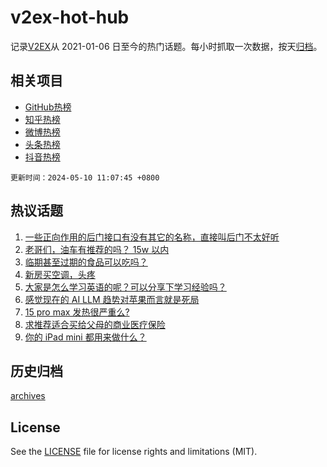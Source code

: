 # v2ex-hot-hub

 记录[V2EX](https://www.v2ex.com/)从 2021-01-06 日至今的热门话题。每小时抓取一次数据，按天[归档](archives)。
 
 ## 相关项目

- [GitHub热榜](https://github.com/snaildev/github-hot-hub)
- [知乎热榜](https://github.com/snaildev/zhihu-hot-hub)
- [微博热榜](https://github.com/snaildev/weibo-hot-hub)
- [头条热榜](https://github.com/snaildev/toutiao-hot-hub)
- [抖音热榜](https://github.com/snaildev/douyin-hot-hub)


 `更新时间：2024-05-10 11:07:45 +0800`

## 热议话题

1. [一些正向作用的后门接口有没有其它的名称，直接叫后门不太好听](https://www.v2ex.com/t/1039147)
1. [老哥们，油车有推荐的吗？ 15w 以内](https://www.v2ex.com/t/1039068)
1. [临期甚至过期的食品可以吃吗？](https://www.v2ex.com/t/1039118)
1. [新房买空调，头疼](https://www.v2ex.com/t/1039261)
1. [大家是怎么学习英语的呢？可以分享下学习经验吗？](https://www.v2ex.com/t/1039301)
1. [感觉现在的 AI LLM 趋势对苹果而言就是死局](https://www.v2ex.com/t/1039330)
1. [15 pro max 发热很严重么?](https://www.v2ex.com/t/1039035)
1. [求推荐适合买给父母的商业医疗保险](https://www.v2ex.com/t/1039080)
1. [你的 iPad mini 都用来做什么？](https://www.v2ex.com/t/1039109)

## 历史归档

[archives](archives)

## License

See the [LICENSE](LICENSE) file for license rights and limitations (MIT).
